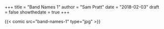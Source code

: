 +++
title = "Band Names 1"
author = "Sam Pratt"
date = "2018-02-03"
draft = false
showthedate = true
+++

{{< comic src="band-names-1" type="jpg" >}}
